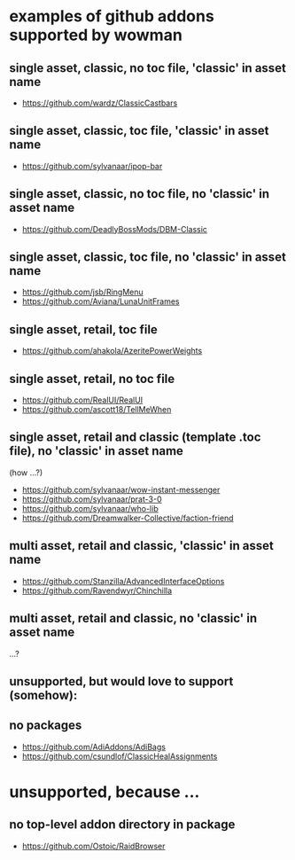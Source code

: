 # examples of github addons supported by wowman

## single asset, classic, no toc file, 'classic' in asset name
* https://github.com/wardz/ClassicCastbars

## single asset, classic, toc file, 'classic' in asset name
* https://github.com/sylvanaar/ipop-bar

## single asset, classic, no toc file, no 'classic' in asset name
* https://github.com/DeadlyBossMods/DBM-Classic

## single asset, classic, toc file, no 'classic' in asset name
* https://github.com/jsb/RingMenu
* https://github.com/Aviana/LunaUnitFrames

## single asset, retail, toc file
* https://github.com/ahakola/AzeritePowerWeights

## single asset, retail, no toc file
* https://github.com/RealUI/RealUI
* https://github.com/ascott18/TellMeWhen

## single asset, retail and classic (template .toc file), no 'classic' in asset name

(how ...?)

* https://github.com/sylvanaar/wow-instant-messenger
* https://github.com/sylvanaar/prat-3-0
* https://github.com/sylvanaar/who-lib 
* https://github.com/Dreamwalker-Collective/faction-friend

## multi asset, retail and classic, 'classic' in asset name
* https://github.com/Stanzilla/AdvancedInterfaceOptions
* https://github.com/Ravendwyr/Chinchilla

## multi asset, retail and classic, no 'classic' in asset name

...?


## unsupported, but would love to support (somehow):

## no packages
* https://github.com/AdiAddons/AdiBags
* https://github.com/csundlof/ClassicHealAssignments

# unsupported, because ...

## no top-level addon directory in package
* https://github.com/Ostoic/RaidBrowser
